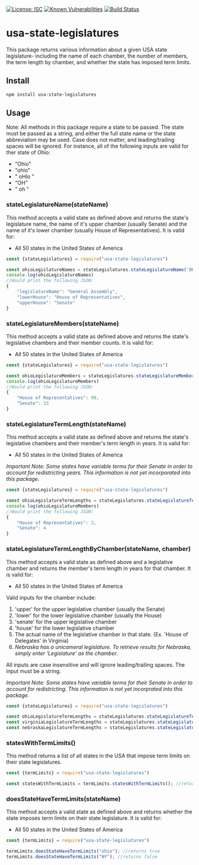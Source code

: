 [![License: ISC](https://img.shields.io/badge/License-ISC-blue.svg)](https://opensource.org/licenses/ISC)
[![Known Vulnerabilities](https://snyk.io/test/github/christinepoydence/usa-state-legislatures/badge.svg?targetFile=package.json)](https://snyk.io/test/github/christinepoydence/usa-state-legislatures?targetFile=package.json)
[![Build Status](https://travis-ci.com/christinepoydence/usa-state-legislatures.svg?branch=main)](https://travis-ci.com/christinepoydence/usa-state-legislatures)

# usa-state-legislatures

This package returns various information about a given USA state legislature- including the name of each chamber, the number of members, the term length by chamber, and whether the state has imposed term limits.

## Install

```bash
npm install usa-state-legislatures
```

## Usage

Note: All methods in this package require a state to be passed. The state must be passed as a string, and either the full state name or the state abbreviation may be used. Case does not matter, and leading/trailing spaces will be ignored. For instance, all of the following inputs are valid for ther state of Ohio:
- "Ohio"
- "ohio"
- " oHIo "
- "OH"
- " oh "

### stateLegislatureName(stateName)

This method accepts a valid state as defined above and returns the state's legislature name, the name of it's upper chamber (usually Senate) and the name of it's lower chamber (usually House of Representatives). 
It is valid for:
- All 50 states in the United States of America

```javascript
const {stateLegislatures} = require("usa-state-legislatures")

const ohioLegislatureNames = stateLegislatures.stateLegislatureName('OH') 
console.log(ohioLegislatureNames)
//Would print the following JSON:
{
    "legislatureName": "General Assembly", 
    "lowerHouse": "House of Representatives", 
    "upperHouse": "Senate"
}
```

### stateLegislatureMembers(stateName)

This method accepts a valid state as defined above and returns the state's legislative chambers and their member counts.
It is valid for:
- All 50 states in the United States of America

```javascript
const {stateLegislatures} = require("usa-state-legislatures")

const ohioLegislatureMembers = stateLegislatures.stateLegislatureMembers('OH') 
console.log(ohioLegislatureMembers)
//Would print the following JSON:
{
    "House of Representatives": 99, 
    "Senate": 33
}
```

### stateLegislatureTermLength(stateName)

This method accepts a valid state as defined above and returns the state's legislative chambers and their member's term length in years.
It is valid for:
- All 50 states in the United States of America

*Important Note: Some states have variable terms for their Senate in order to account for redistricting years. This information is not yet incorporated into this package.*

```javascript
const {stateLegislatures} = require("usa-state-legislatures")

const ohioLegislatureTermLengths = stateLegislatures.stateLegislatureTermLength('OH') 
console.log(ohioLegislatureMembers)
//Would print the following JSON:
{
    "House of Representatives": 2, 
    "Senate": 4
}
```

### stateLegislatureTermLengthByChamber(stateName, chamber)

This method accepts a valid state as defined above and a legislative chamber and returns the member's term length in years for that chamber.
It is valid for:
- All 50 states in the United States of America

Valid inputs for the chamber include:
1. 'upper' for the upper legislative chamber (usually the Senate)
2. 'lower' for the lower legislative chamber (usually the House)
3. 'senate' for the upper legislative chamber
4. 'house' for the lower legislative chamber
5. The actual name of the legislative chamber in that state. (Ex. 'House of Delegates' in Virginia)
6. *Nebraska has a unicameral legislature. To retrieve results for Nebraska, simply enter 'Legislature' as the chamber.*

All inputs are case insensitive and will ignore leading/trailing spaces. The input must be a string.

*Important Note: Some states have variable terms for their Senate in order to account for redistricting. This information is not yet incorprated into this package.*

```javascript
const {stateLegislatures} = require("usa-state-legislatures")

const ohioLegislatureTermLengths = stateLegislatures.stateLegislatureTermLengthByChamber('OH','house') //returns 2
const virginiaLegislatureTermLengths = stateLegislatures.stateLegislatureTermLengthByChamber('Virginia','house of delegates') //returns 2
const nebraskaLegislatureTermLengths = stateLegislatures.stateLegislatureTermLengthByChamber('Nebraska','Legislature') //returns 4
```

### statesWithTermLimits()

This method returns a list of all states in the USA that impose term limits on their state legislatures.

```javascript
const {termLimits} = require("usa-state-legislatures")

const statesWithTermLimits = termLimits.statesWithTermLimits(); //returns a list of all states with term limits

```

### doesStateHaveTermLimits(stateName)

This method accepts a valid state as defined above and returns whether the state imposes term limits on their state legislature. 
It is valid for:
- All 50 states in the United States of America

```javascript
const {termLimits} = require("usa-state-legislatures")

termLimits.doesStateHaveTermLimits("ohio"); //returns true
termLimits.doesStateHaveTermLimits("NY"); //returns false

```